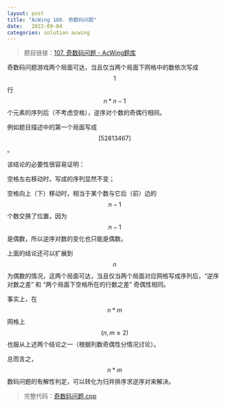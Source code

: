 ```yaml
---
layout: post
title: "AcWing 108. 奇数码问题"
date:   2022-09-04
categories: solution acwing
---
```


> 题目链接：<a href="https://www.acwing.com/problem/content/110/" target="_blank">107. 奇数码问题 - AcWing题库</a>

奇数码问题游戏两个局面可达，当且仅当两个局面下网格中的数依次写成 $$1$$ 行 $$n * n - 1$$ 个元素的序列后（不考虑空格），逆序对个数的奇偶行相同。

例如题目描述中的第一个局面写成 $$[5 2 8 1 3 4 6 7]$$。

该结论的必要性很容易证明：

空格左右移动时，写成的序列显然不变；

空格向上（下）移动时，相当于某个数与它后（前）边的 $$n - 1$$ 个数交换了位置，因为 $$n - 1$$ 是偶数，所以逆序对数的变化也只能是偶数。

上面的结论还可以扩展到 $$n$$ 为偶数的情况，这两个局面可达，当且仅当两个局面对应网格写成序列后，“逆序对数之差” 和 “两个局面下空格所在的行数之差” 奇偶性相同。

事实上，在 $$n * m$$ 网格上 $$(n, m \geq 2)$$ 也服从上述两个结论之一（根据列数奇偶性分情况讨论）。

总而言之，$$n * m$$ 数码问题的有解性判定，可以转化为归并排序求逆序对来解决。

> 完整代码：<a href="https://gitee.com/lyccrius/oi/blob/master/AcWing/108/奇数码问题.cpp" target="_blank">奇数码问题.cpp</a>